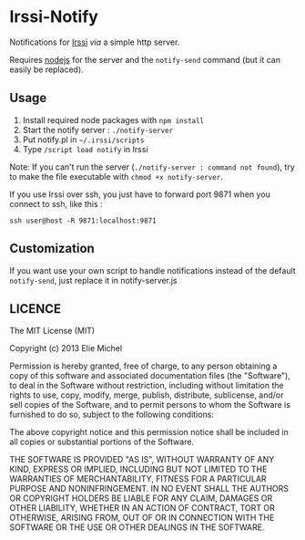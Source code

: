 # Irssi-Notify #

Notifications for [Irssi](http://www.irssi.org/) *via* a simple http server.

Requires [nodejs](http://nodejs.org/) for the server and the `notify-send` command (but it can easily be replaced).


## Usage ##

1. Install required node packages with `npm install`
2. Start the notify server : `./notify-server`
3. Put notify.pl in `~/.irssi/scripts`
4. Type `/script load notify` in Irssi

Note: If you can't run the server (`./notify-server : command not found`), try
to make the file executable with `chmod +x notify-server`.

If you use Irssi over ssh, you just have to forward port 9871 when you connect
to ssh, like this :

    ssh user@host -R 9871:localhost:9871



## Customization ##
If you want use your own script to handle notifications instead of the default
`notify-send`, just replace it in notify-server.js


## LICENCE ##

The MIT License (MIT)

Copyright (c) 2013 Elie Michel

Permission is hereby granted, free of charge, to any person obtaining a copy
of this software and associated documentation files (the "Software"), to deal
in the Software without restriction, including without limitation the rights
to use, copy, modify, merge, publish, distribute, sublicense, and/or sell
copies of the Software, and to permit persons to whom the Software is
furnished to do so, subject to the following conditions:

The above copyright notice and this permission notice shall be included in all
copies or substantial portions of the Software.

THE SOFTWARE IS PROVIDED "AS IS", WITHOUT WARRANTY OF ANY KIND, EXPRESS OR
IMPLIED, INCLUDING BUT NOT LIMITED TO THE WARRANTIES OF MERCHANTABILITY,
FITNESS FOR A PARTICULAR PURPOSE AND NONINFRINGEMENT. IN NO EVENT SHALL THE
AUTHORS OR COPYRIGHT HOLDERS BE LIABLE FOR ANY CLAIM, DAMAGES OR OTHER
LIABILITY, WHETHER IN AN ACTION OF CONTRACT, TORT OR OTHERWISE, ARISING FROM,
OUT OF OR IN CONNECTION WITH THE SOFTWARE OR THE USE OR OTHER DEALINGS IN THE
SOFTWARE.


